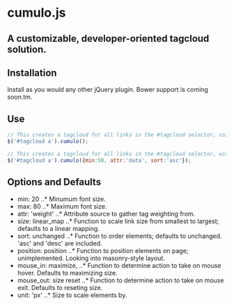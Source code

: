 # cumulo.js
A customizable, developer-oriented tagcloud solution.
-----------
## Installation
Install as you would any other jQuery plugin. Bower support is coming soon.tm.

## Use
```javascript
// This creates a tagcloud for all links in the #tagcloud selector, using sensible defaults.
$('#tagcloud a').cumulo(); 

// This creates a tagcloud for all links in the #tagcloud selector, with some passed parameters.
$('#tagcloud a').cumulo({min:50, attr:'data', sort:'asc'}); 
```


## Options and Defaults
* min: 20
..* Minumum font size.
* max: 80
..* Maximum font size.
* attr: 'weight'
..* Attribute source to gather tag weighting from.
* size: linear_map
..* Function to scale link size from smallest to largest; defaults to a linear mapping.
* sort: unchanged
..* Function to order elements; defaults to unchanged. 'asc' and 'desc' are included.
* position: position
..* Function to position elements on page; unimplemented. Looking into masonry-style layout.
* mouse_in: maximize,
..* Function to determine action to take on mouse hover. Defaults to maximizing size.
* mouse_out: size reset
..* Function to determine action to take on mouse exit. Defaults to reseting size.
* unit: 'px'
..* Size to scale elements by.



